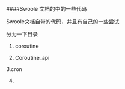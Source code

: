 ####Swoole 文档的中的一些代码

Swoole文档自带的代码，并且有自己的一些尝试

分为一下目录

1. coroutine 

2. Coroutine_api

3.cron

4.

